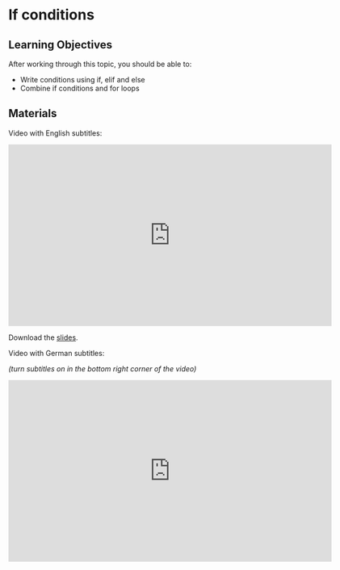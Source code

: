 # If conditions

## Learning Objectives

After working through this topic, you should be able to:

- Write conditions using if, elif and else
- Combine if conditions and for loops

## Materials

Video with English subtitles:

<iframe
  src="https://electure.uni-bonn.de/paella7/ui/watch.html?id=1febdd8d-7fb0-4815-8890-8b92afefd89c"
  width="640"
  height="360"
  frameborder="0"
  allowfullscreen
></iframe>

Download the [slides](python_basics-if_conditions.pdf).

Video with German subtitles:

*(turn subtitles on in the bottom right corner of the video)*

<iframe
  src="https://electure.uni-bonn.de/paella7/ui/watch.html?id=01309801-265a-4f54-a509-7437fd7595b2"
  width="640"
  height="360"
  frameborder="0"
  allowfullscreen
></iframe>

